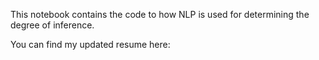 This notebook contains the code to how NLP is used for determining the degree of inference.

You can find my updated resume here: 
